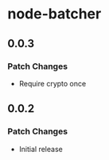 # node-batcher

## 0.0.3

### Patch Changes

- Require crypto once

## 0.0.2

### Patch Changes

- Initial release
